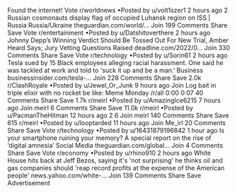 Found the internet!
Vote
r/worldnews
•Posted by
u/volt1szer1
2 hours ago
2
Russian cosmonauts display flag of occupied Luhansk region on ISS | Russia
Russia/Ukraine
theguardian.com/world/...
Join
199 Comments
Share
Save
Vote
r/entertainment
•Posted by
u/Datshitoverthere
2 hours ago
Johnny Depp’s Winning Verdict Should Be Tossed Out For New Trial, Amber Heard Says; Jury Vetting Questions Raised
deadline.com/2022/0...
Join
330 Comments
Share
Save
Vote
r/technology
•Posted by
u/Sorin61
2 hours ago
Tesla sued by 15 Black employees alleging racial harassment. One said he was tackled at work and told to 'suck it up and be a man.'
Business
businessinsider.com/tesla-...
Join
228 Comments
Share
Save
2.0k
r/ClashRoyale
•Posted by
u/Jewel_Or_Junk
9 hours ago
Join
Log bait in triple elixir with no rocket be like:
Meme Monday /r/all
0:00
0:07
40 Comments
Share
Save
1.7k
r/meirl
•Posted by
u/AmazingIce6215
7 hours ago
Join
meirl
6 Comments
Share
Save
11.0k
r/meirl
•Posted by
u/PacmanTheHitman
12 hours ago
2
6
Join
meirl
140 Comments
Share
Save
615
r/meirl
•Posted by
u/looptarded
11 hours ago
Join
Me_irl
20 Comments
Share
Save
Vote
r/technology
•Posted by
u/16431879196842
1 hour ago
Is your smartphone ruining your memory? A special report on the rise of ‘digital amnesia’
Social Media
theguardian.com/global...
Join
4 Comments
Share
Save
Vote
r/economy
•Posted by
u/rhino910
2 hours ago
White House hits back at Jeff Bezos, saying it's 'not surprising' he thinks oil and gas companies should 'reap record profits at the expense of the American people'
news.yahoo.com/white-...
Join
139 Comments
Share
Save
Advertisement